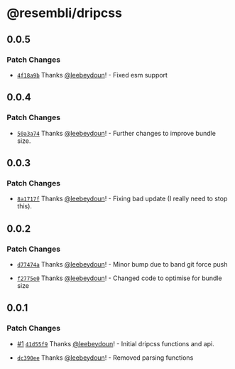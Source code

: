 # @resembli/dripcss

## 0.0.5

### Patch Changes

- [`4f18a9b`](https://github.com/Resembli/dripcss/commit/4f18a9b8f469c506680cd0e2f0add5848b3252e6) Thanks [@leebeydoun](https://github.com/leebeydoun)! - Fixed esm support

## 0.0.4

### Patch Changes

- [`50a3a74`](https://github.com/Resembli/dripcss/commit/50a3a746324e76ff0ba024d73793445dec655acb) Thanks [@leebeydoun](https://github.com/leebeydoun)! - Further changes to improve bundle size.

## 0.0.3

### Patch Changes

- [`8a1717f`](https://github.com/Resembli/dripcss/commit/8a1717fd322ccb280d6b32609ea22e63cf2a5311) Thanks [@leebeydoun](https://github.com/leebeydoun)! - Fixing bad update (I really need to stop this).

## 0.0.2

### Patch Changes

- [`d77474a`](https://github.com/Resembli/dripcss/commit/d77474abd3f8c25dab18842712512a030b802908) Thanks [@leebeydoun](https://github.com/leebeydoun)! - Minor bump due to band git force push

* [`f2775e0`](https://github.com/Resembli/dripcss/commit/f2775e0ac9b05e9cc95dc796821552dea930da5c) Thanks [@leebeydoun](https://github.com/leebeydoun)! - Changed code to optimise for bundle size

## 0.0.1

### Patch Changes

- [#1](https://github.com/Resembli/dripcss/pull/1) [`41d55f9`](https://github.com/Resembli/dripcss/commit/41d55f9b66013b6dde615aed28a08f67df148888) Thanks [@leebeydoun](https://github.com/leebeydoun)! - Initial dripcss functions and api.

* [`dc390ee`](https://github.com/Resembli/dripcss/commit/dc390ee021769315bf2f5cca60cc881272de7f88) Thanks [@leebeydoun](https://github.com/leebeydoun)! - Removed parsing functions
